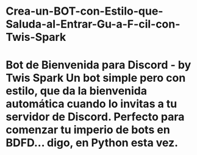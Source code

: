 # Crea-un-BOT-con-Estilo-que-Saluda-al-Entrar-Gu-a-F-cil-con-Twis-Spark
# Bot de Bienvenida para Discord - by Twis Spark  Un bot simple pero con estilo, que da la bienvenida automática cuando lo invitas a tu servidor de Discord. Perfecto para comenzar tu imperio de bots en **BDFD**... digo, en **Python** esta vez.
